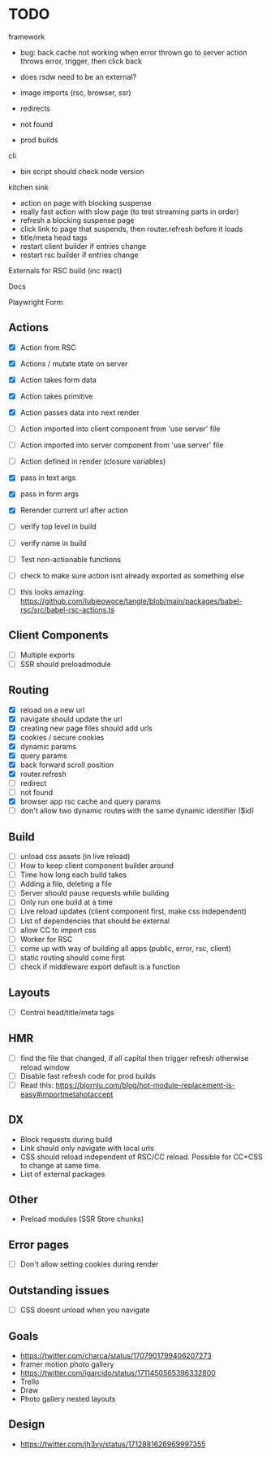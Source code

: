 # TODO

framework

- bug: back cache not working when error thrown
  go to server action throws error, trigger, then click back

- does rsdw need to be an external?

- image imports (rsc, browser, ssr)
- redirects
- not found

- prod builds

cli

- bin script should check node version

kitchen sink

- action on page with blocking suspense
- really fast action with slow page (to test streaming parts in order)
- refresh a blocking suspense page
- click link to page that suspends, then router.refresh before it loads
- title/meta head tags
- restart client builder if entries change
- restart rsc builder if entries change

Externals for RSC build (inc react)

Docs

Playwright
Form

## Actions

- [x] Action from RSC
- [x] Actions / mutate state on server
- [x] Action takes form data
- [x] Action takes primitive
- [x] Action passes data into next render
- [ ] Action imported into client component from 'use server' file
- [ ] Action imported into server component from 'use server' file
- [ ] Action defined in render (closure variables)

- [x] pass in text args
- [x] pass in form args
- [x] Rerender current url after action
- [ ] verify top level in build
- [ ] verify name in build
- [ ] Test non-actionable functions
- [ ] check to make sure action isnt already exported as something else

- [ ] this looks amazing: https://github.com/lubieowoce/tangle/blob/main/packages/babel-rsc/src/babel-rsc-actions.ts

## Client Components

- [ ] Multiple exports
- [ ] SSR should preloadmodule

## Routing

- [x] reload on a new url
- [x] navigate should update the url
- [x] creating new page files should add urls
- [x] cookies / secure cookies
- [x] dynamic params
- [x] query params
- [x] back forward scroll position
- [x] router.refresh
- [ ] redirect
- [ ] not found
- [x] browser app rsc cache and query params
- [ ] don't allow two dynamic routes with the same dynamic identifier ($id)

## Build

- [ ] unload css assets (in live reload)
- [ ] How to keep client component builder around
- [ ] Time how long each build takes
- [ ] Adding a file, deleting a file
- [ ] Server should pause requests while building
- [ ] Only run one build at a time
- [ ] Live reload updates (client component first, make css independent)
- [ ] List of dependencies that should be external
- [ ] allow CC to import css
- [ ] Worker for RSC
- [ ] come up with way of building all apps (public, error, rsc, client)
- [ ] static routing should come first
- [ ] check if middleware export default is a function

## Layouts

- [ ] Control head/title/meta tags

## HMR

- [ ] find the file that changed, if all capital then trigger refresh otherwise reload window
- [ ] Disable fast refresh code for prod builds
- [ ] Read this: https://bjornlu.com/blog/hot-module-replacement-is-easy#importmetahotaccept

## DX

- Block requests during build
- Link should only navigate with local urls
- CSS should reload independent of RSC/CC reload. Possible for CC+CSS to change at same time.
- List of external packages

## Other

- Preload modules (SSR Store chunks)

## Error pages

- [ ] Don't allow setting cookies during render

## Outstanding issues

- [ ] CSS doesnt unload when you navigate

## Goals

- https://twitter.com/charca/status/1707901799406207273
- framer motion photo gallery
- https://twitter.com/igarcido/status/1711450565396332800
- Trello
- Draw
- Photo gallery nested layouts

## Design

- https://twitter.com/jh3yy/status/1712881626969997355
